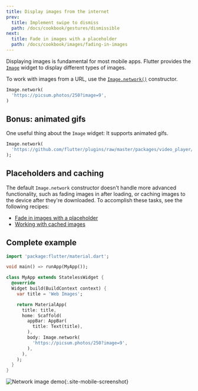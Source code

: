 ```yaml
---
title: Display images from the internet
prev:
  title: Implement swipe to dismiss
  path: /docs/cookbook/gestures/dismissible
next:
  title: Fade in images with a placeholder
  path: /docs/cookbook/images/fading-in-images
---
```


Displaying images is fundamental for most mobile apps.
Flutter provides the
[`Image`]({{site.api}}/flutter/widgets/Image-class.html) widget to
display different types of images.

To work with images from a URL, use the
[`Image.network()`]({{site.api}}/flutter/widgets/Image/Image.network.html)
constructor.

<!-- skip -->
```dart
Image.network(
  'https://picsum.photos/250?image=9',
)
```

## Bonus: animated gifs

One useful thing about the `Image` widget:
It supports animated gifs.

<!-- skip -->
```dart
Image.network(
  'https://github.com/flutter/plugins/raw/master/packages/video_player/doc/demo_ipod.gif?raw=true',
);
```

## Placeholders and caching

The default `Image.network` constructor doesn't handle more advanced
functionality, such as fading images in after loading, or caching images
to the device after they're downloaded. To accomplish these tasks, see
the following recipes:

  * [Fade in images with a
    placeholder](/docs/cookbook/images/fading-in-images)
  * [Working with cached images](/docs/cookbook/images/cached-images)

## Complete example

```dart
import 'package:flutter/material.dart';

void main() => runApp(MyApp());

class MyApp extends StatelessWidget {
  @override
  Widget build(BuildContext context) {
    var title = 'Web Images';

    return MaterialApp(
      title: title,
      home: Scaffold(
        appBar: AppBar(
          title: Text(title),
        ),
        body: Image.network(
          'https://picsum.photos/250?image=9',
        ),
      ),
    );
  }
}
```

![Network image demo](/images/cookbook/network-image.png){:.site-mobile-screenshot}